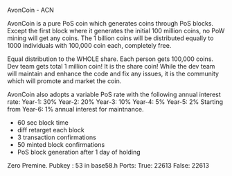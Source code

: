 
AvonCoin - ACN

AvonCoin is a pure PoS coin which generates coins through PoS blocks.  Except the first block where it generates the initial 100 million coins, no PoW mining will get any coins. The 1 billion coins will be distributed equally to 1000 individuals with 100,000 coin each, completely free.

Equal distribution to the WHOLE share. Each person gets 100,000 coins.  Dev team gets total 1 million coin! It is the share coin! While the dev team will maintain and enhance the code and fix any issues, it is the community which will promote and market the coin.

AvonCoin also adopts a variable PoS rate with the following annual interest rate:
Year-1: 30%
Year-2: 20%
Year-3: 10%
Year-4: 5%
Year-5: 2%
Starting from Year-6: 1% annual interest for maintnance.

- 60 sec block time
- diff retarget each block
- 3 transaction confirmations
- 50 minted block confirmations
- PoS block generation after 1 day of holding

Zero Premine.
Pubkey : 53 in base58.h
Ports:
True:	22613
False:			22613
